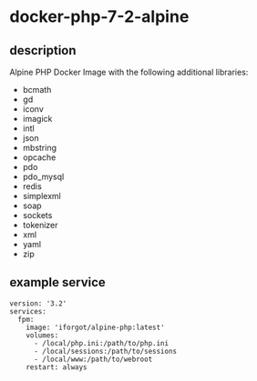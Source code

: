 # docker-php-7-2-alpine

## description
Alpine PHP Docker Image with the following additional libraries:
* bcmath
* gd
* iconv
* imagick
* intl
* json
* mbstring
* opcache
* pdo
* pdo_mysql
* redis
* simplexml
* soap
* sockets
* tokenizer
* xml
* yaml
* zip

## example service
```
version: '3.2'
services:
  fpm:
    image: 'iforgot/alpine-php:latest'
    volumes:
      - /local/php.ini:/path/to/php.ini
      - /local/sessions:/path/to/sessions
      - /local/www:/path/to/webroot
    restart: always
```
